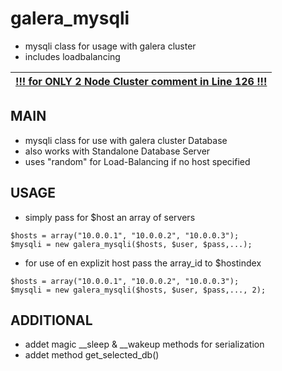 # galera_mysqli
- mysqli class for usage with galera cluster 
- includes loadbalancing

|[!!! for ONLY 2 Node Cluster comment in Line 126 !!!](https://github.com/Keden92/php_galera_mysqli/blob/adf01a7f3c2d41045b5f68b7ee807d6a46ce9a87/galera_mysqli.class.php#L126)|
|                       :---:                       |

## MAIN
- mysqli class for use with galera cluster Database
- also works with Standalone Database Server
- uses "random" for Load-Balancing if no host specified

## USAGE
- simply pass for $host an array of servers
```
$hosts = array("10.0.0.1", "10.0.0.2", "10.0.0.3");
$mysqli = new galera_mysqli($hosts, $user, $pass,...);
```
- for use of en explizit host pass the array_id to $hostindex
```
$hosts = array("10.0.0.1", "10.0.0.2", "10.0.0.3");
$mysqli = new galera_mysqli($hosts, $user, $pass,..., 2);
```

## ADDITIONAL
- addet magic __sleep & __wakeup methods for serialization
- addet method get_selected_db() 
